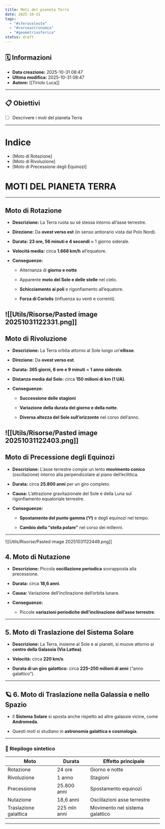 ```yaml
---
title: Moti del pianeta Terra
date: 2025-10-31
tags:
  - "#sferaceleste"
  - "#corsoastronomia"
  - "#geometriasferica"
status: draft
---
```


## 🗓️ Informazioni
- **Data creazione:** 2025-10-31 08:47
- **Ultima modifica:** 2025-10-31 08:47
- **Autore:** [[Tiriolo Luca]]

---

## 📋 Obiettivi
- [ ] Descrivere  i moti del pianeta Terra

---
# Indice

- [Moto di Rotazione]
- [Moto di Rivoluzione]
- [Moto di Precessione degli Equinozi]
# **MOTI DEL PIANETA TERRA**

---

## Moto di Rotazione

- **Descrizione:** La Terra ruota su sé stessa intorno all’asse terrestre.
    
- **Direzione:** Da **ovest verso est** (in senso antiorario vista dal Polo Nord).
    
- **Durata:** **23 ore, 56 minuti e 4 secondi** ≈ 1 giorno siderale.
    
- **Velocità media:** circa **1.668 km/h** all’equatore.
    
- **Conseguenze:**
    
    - Alternanza di **giorno e notte** 
        
    - Apparente **moto del Sole e delle stelle** nel cielo.
        
    - **Schicciamento ai poli** e rigonfiamento all’equatore.
        
    - **Forza di Coriolis** (influenza su venti e correnti).
        
![[Utils/Risorse/Pasted image 20251031122331.png]]
---

## Moto di Rivoluzione

- **Descrizione:** La Terra orbita attorno al Sole lungo un’**ellisse**.
    
- **Direzione:** Da **ovest verso est**.
    
- **Durata:** **365 giorni, 6 ore e 9 minuti** ≈ **1 anno siderale**.
    
- **Distanza media dal Sole:** circa **150 milioni di km (1 UA)**.
    
- **Conseguenze:**
    
    - **Successione delle stagioni** 
        
    - **Variazione della durata del giorno e della notte**.
        
    - **Diversa altezza del Sole sull’orizzonte** nel corso dell’anno.
        
![[Utils/Risorse/Pasted image 20251031122403.png]]
---

##  Moto di Precessione degli Equinozi

- **Descrizione:** L’asse terrestre compie un lento **movimento conico** (oscillazione) intorno alla perpendicolare al piano dell’eclittica.
    
- **Durata:** circa **25.800 anni** per un giro completo.
    
- **Causa:** L’attrazione gravitazionale del Sole e della Luna sul rigonfiamento equatoriale terrestre.
    
- **Conseguenze:**
    
    - **Spostamento del punto gamma (♈︎)** e degli equinozi nel tempo.
        
    - **Cambio della “stella polare”** nel corso dei millenni.
        

---

![[Utils/Risorse/Pasted image 20251031122448.png]]

##  4. **Moto di Nutazione**

- **Descrizione:** Piccola **oscillazione periodica** sovrapposta alla precessione.
    
- **Durata:** circa **18,6 anni**.
    
- **Causa:** Variazione dell’inclinazione dell’orbita lunare.
    
- **Conseguenze:**
    
    - Piccole **variazioni periodiche dell’inclinazione dell’asse terrestre**.
        

---

##  5. **Moto di Traslazione del Sistema Solare**

- **Descrizione:** La Terra, insieme al Sole e ai pianeti, si muove attorno al **centro della Galassia (Via Lattea)**.
    
- **Velocità:** circa **220 km/s**.
    
- **Durata di un giro galattico:** circa **225–250 milioni di anni** (“anno galattico”).
    

---

## 🪐 6. **Moto di Traslazione nella Galassia e nello Spazio**

- Il **Sistema Solare** si sposta anche rispetto ad altre galassie vicine, come **Andromeda**.
    
- Questi moti si studiano in **astronomia galattica e cosmologia**.
    

---

### 🔎 **Riepilogo sintetico**

|**Moto**|**Durata**|**Effetto principale**|
|---|---|---|
|Rotazione|24 ore|Giorno e notte|
|Rivoluzione|1 anno|Stagioni|
|Precessione|25.800 anni|Spostamento equinozi|
|Nutazione|18,6 anni|Oscillazioni asse terrestre|
|Traslazione galattica|225 mln anni|Movimento nel sistema galattico|

---
